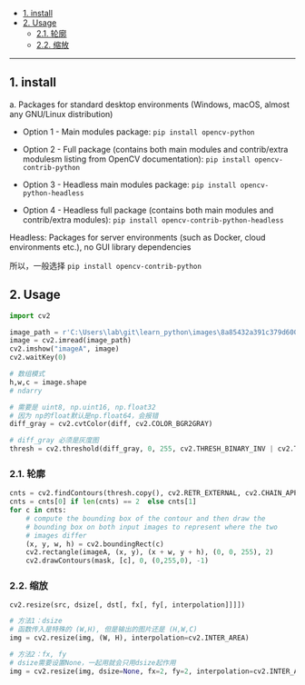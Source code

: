 - [1. install](#1-install)
- [2. Usage](#2-usage)
  - [2.1. 轮廓](#21-轮廓)
  - [2.2. 缩放](#22-缩放)

---
## 1. install

a. Packages for standard desktop environments (Windows, macOS, almost any GNU/Linux distribution)

- Option 1 - Main modules package: 
    `pip install opencv-python`
- Option 2 - Full package (contains both main modules and contrib/extra modulesm listing from OpenCV documentation): 
    `pip install opencv-contrib-python` 

- Option 3 - Headless main modules package: 
    `pip install opencv-python-headless`

- Option 4 - Headless full package (contains both main modules and contrib/extra modules): 
    `pip install opencv-contrib-python-headless`

Headless: Packages for server environments (such as Docker, cloud environments etc.), no GUI library dependencies

所以，一般选择 `pip install opencv-contrib-python` 

## 2. Usage

```python
import cv2

image_path = r'C:\Users\lab\git\learn_python\images\8a85432a391c379d6006ddf59e77df7fd138f2a80e115058abbd06431d727d30.png'
image = cv2.imread(image_path)
cv2.imshow("imageA", image)
cv2.waitKey(0)
```

```python
# 数组模式
h,w,c = image.shape
# ndarry
```

```python
# 需要是 uint8, np.uint16, np.float32
# 因为 np的float默认是np.float64，会报错
diff_gray = cv2.cvtColor(diff, cv2.COLOR_BGR2GRAY)
```

```python
# diff_gray 必须是灰度图
thresh = cv2.threshold(diff_gray, 0, 255, cv2.THRESH_BINARY_INV | cv2.THRESH_OTSU)[1]
```
### 2.1. 轮廓
```python
cnts = cv2.findContours(thresh.copy(), cv2.RETR_EXTERNAL, cv2.CHAIN_APPROX_SIMPLE)
cnts = cnts[0] if len(cnts) == 2  else cnts[1]
for c in cnts:
	# compute the bounding box of the contour and then draw the
	# bounding box on both input images to represent where the two
	# images differ
    (x, y, w, h) = cv2.boundingRect(c)
    cv2.rectangle(imageA, (x, y), (x + w, y + h), (0, 0, 255), 2)
    cv2.drawContours(mask, [c], 0, (0,255,0), -1)
```
### 2.2. 缩放
`cv2.resize(src, dsize[, dst[, fx[, fy[, interpolation]]]])`

```python
# 方法1：dsize
# 函数传入是特殊的 (W,H), 但是输出的图片还是 (H,W,C)
img = cv2.resize(img, (W, H), interpolation=cv2.INTER_AREA)

# 方法2：fx, fy
# dsize需要设置None，一起用就会只用dsize起作用
img = cv2.resize(img, dsize=None, fx=2, fy=2, interpolation=cv2.INTER_AREA)
```